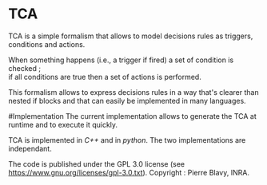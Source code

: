 # TCA
TCA is a simple formalism that allows to model decisions rules as triggers, conditions and actions.

When something happens (i.e., a trigger if fired) a set of condition is checked ;  
if all conditions are true then a set of actions is performed.

This formalism allows to express decisions rules in a way that's 
clearer than nested if blocks and that can easily be implemented in many languages. 

#Implementation
The current implementation allows to generate the TCA at runtime and to execute it quickly.

TCA is implemented in *C++* and in *python*. The two implementations are independant.

The code is published under the GPL 3.0 license (see https://www.gnu.org/licenses/gpl-3.0.txt). 
Copyright : Pierre Blavy, INRA.
